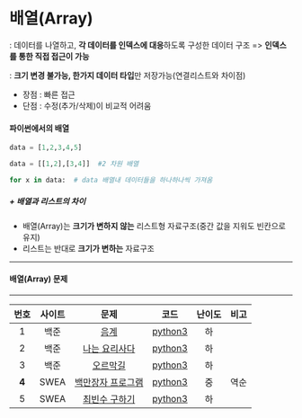 # 배열(Array)

: 데이터를 나열하고, **각 데이터를 인덱스에 대응**하도록 구성한 데이터 구조  => **인덱스를 통한 직접 접근이 가능**

: **크기 변경 불가능, 한가지 데이터 타입**만 저장가능(연결리스트와 차이점)

 



- 장점 : 빠른 접근
- 단점 : 수정(추가/삭제)이 비교적 어려움



#### 파이썬에서의 배열

```python
data = [1,2,3,4,5]
```

```python
data = [[1,2],[3,4]]  #2 차원 배열
```

```python
for x in data:  # data 배열내 데이터들을 하나하나씩 가져옴
```



##### + 배열과 리스트의 차이

- 배열(Array)는 **크기가 변하지 않는** 리스트형 자료구조(중간 값을 지워도 빈칸으로 유지)
- 리스트는 반대로 **크기가 변하는** 자료구조





------

#### 배열(Array) 문제

------

| 번호  | 사이트 |                             문제                             |                    코드                    | 난이도 | 비고 |
| :---: | :----: | :----------------------------------------------------------: | :----------------------------------------: | :----: | :--: |
|   1   |  백준  |         [음계](https://www.acmicpc.net/problem/2920)         | [python3](../Quizes/backjoon/back_2920.py) |   하   |      |
|   2   |  백준  |    [나는 요리사다](https://www.acmicpc.net/problem/2953)     | [python3](../Quizes/backjoon/back_2953.py) |   하   |      |
|   3   |  백준  |       [오르막길](https://www.acmicpc.net/problem/2846)       | [python3](../Quizes/backjoon/back_2846.py) |   하   |      |
| **4** |  SWEA  | [백만장자 프로그램](https://swexpertacademy.com/main/code/problem/problemDetail.do?contestProbId=AV5LrsUaDxcDFAXc) |   [python3](../Quizes/SWEA/swea_1859.py)   |   중   | 역순 |
|   5   |  SWEA  | [최빈수 구하기](https://swexpertacademy.com/main/code/problem/problemDetail.do?contestProbId=AV13zo1KAAACFAYh&categoryId=AV13zo1KAAACFAYh&categoryType=CODE) |   [python3](../Quizes/SWEA/swea_1204.py)   |   하   |      |

